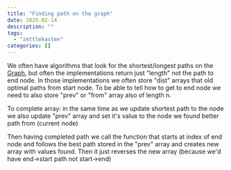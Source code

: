 ```yaml
---
title: "Finding path on the graph"
date: 2025-02-14
description: ""
tags: 
  - "zettlekasten"
categories: []
---
```


We often have algorithms that look for the shortest/longest paths on the [Graph](Graph.md), but often the implementations return just "length" not the path to end node.
In those implementations we often store "dist" arrays that old optimal paths from start node.
To be able to tell how to get to end node we need to also store "prev" or "from" array also of length n.

To complete array: in the same time as we update shortest path to the node we also update "prev" array and set it's value to the node we found better path from (current node)

Then having completed path we call the function that starts at index of end node and follows the best path stored in the "prev" array and creates new array with values found. Then it just reverses the new array (because we'd have end->start path not start->end) 
